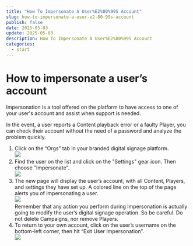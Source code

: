 ```yaml
---
title: "How To Impersonate A User%E2%80%99S Account"
slug: how-to-impersonate-a-user-e2-80-99s-account
publish: false
date: 2025-05-03
update: 2025-05-03
description: How To Impersonate A User%E2%80%99S Account
categories:
  - start
---
```


How to impersonate a user’s account
===================================

Impersonation is a tool offered on the platform to have access to one of your user's account and assist when support is needed.

In the event, a user reports a Content playback error or a faulty Player, you can check their account without the need of a password and analyze the problem quickly.

1. Click on the “Orgs” tab in your branded digital signage platform.  
   ![](https://static.helpjuice.com/helpjuice_production/uploads/upload/image/23821/direct/1731667666696/how-to-impersonate-a-user-s-account_1.png)
2. Find the user on the list and click on the "Settings" gear icon. Then choose “Impersonate”.  
   ![](https://static.helpjuice.com/helpjuice_production/uploads/upload/image/23821/direct/1731667680249/how-to-impersonate-a-user-s-account_2.png)
3. The new page will display the user’s account, with all Content, Players, and settings they have set up. A colored line on the top of the page alerts you of impersonating a user.  
   ![](https://static.helpjuice.com/helpjuice_production/uploads/upload/image/23821/direct/1731667697393/how-to-impersonate-a-user-s-account_3.png)  
   Remember that any action you perform during Impersonation is actually going to modify the user’s digital signage operation. So be careful. Do not delete Campaigns, nor remove Players.
4. To return to your own account, click on the user’s username on the bottom-left corner, then hit “Exit User Impersonation”.  
   ![](https://static.helpjuice.com/helpjuice_production/uploads/upload/image/23821/direct/1731667713507/how-to-impersonate-a-user-s-account_4.png)
